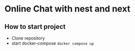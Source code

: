 # Online Chat with nest and next

## How to start project

- Clone repository
- start docker-compose ```docker compose up```
